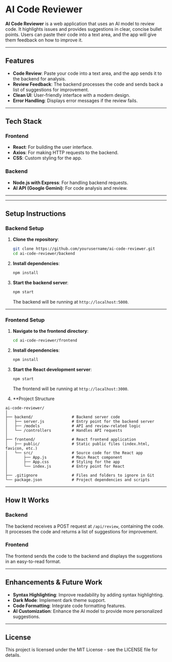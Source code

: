 # AI Code Reviewer

**AI Code Reviewer** is a web application that uses an AI model to review code. It highlights issues and provides suggestions in clear, concise bullet points. Users can paste their code into a text area, and the app will give them feedback on how to improve it.

---

## Features

- **Code Review**: Paste your code into a text area, and the app sends it to the backend for analysis.
- **Review Feedback**: The backend processes the code and sends back a list of suggestions for improvement.
- **Clean UI**: User-friendly interface with a modern design.
- **Error Handling**: Displays error messages if the review fails.

---

## Tech Stack

### Frontend
- **React**: For building the user interface.
- **Axios**: For making HTTP requests to the backend.
- **CSS**: Custom styling for the app.

### Backend
- **Node.js with Express**: For handling backend requests.
- **AI API (Google Gemini)**: For code analysis and review.

---


---

## Setup Instructions

### Backend Setup

1. **Clone the repository**:
    ```bash
    git clone https://github.com/yourusername/ai-code-reviewer.git
    cd ai-code-reviewer/backend
    ```

2. **Install dependencies**:
    ```bash
    npm install
    ```

3. **Start the backend server**:
    ```bash
    npm start
    ```
   The backend will be running at `http://localhost:5000`.

---

### Frontend Setup

1. **Navigate to the frontend directory**:
    ```bash
    cd ai-code-reviewer/frontend
    ```

2. **Install dependencies**:
    ```bash
    npm install
    ```

3. **Start the React development server**:
    ```bash
    npm start
    ```
   The frontend will be running at `http://localhost:3000`.

4. **Project Structure
```
ai-code-reviewer/
│
├── backend/                 # Backend server code
│   ├── server.js            # Entry point for the backend server
│   ├── /models              # API and review-related logic
│   └── /controllers         # Handles API requests
│
├── frontend/                # React frontend application
│   ├── public/              # Static public files (index.html, favicon, etc.)
│   └── src/                 # Source code for the React app
│       ├── App.js           # Main React component
│       ├── App.css          # Styling for the app
│       └── index.js         # Entry point for React
│
├── .gitignore               # Files and folders to ignore in Git
└── package.json             # Project dependencies and scripts
```
---

## How It Works

### Backend
The backend receives a POST request at `/api/review`, containing the code. It processes the code and returns a list of suggestions for improvement.

### Frontend
The frontend sends the code to the backend and displays the suggestions in an easy-to-read format.

---

## Enhancements & Future Work

- **Syntax Highlighting**: Improve readability by adding syntax highlighting.
- **Dark Mode**: Implement dark theme support.
- **Code Formatting**: Integrate code formatting features.
- **AI Customization**: Enhance the AI model to provide more personalized suggestions.

---

## License

This project is licensed under the MIT License - see the LICENSE file for details.

